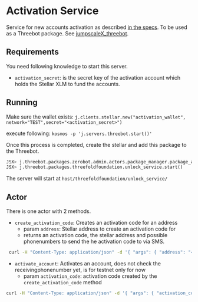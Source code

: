 # Activation Service

Service for new accounts activation as described [in the specs](../specs/address_activation.md).
To be used as a Threebot package. See [jumpscaleX_threebot](https://github.com/threefoldtech/jumpscaleX_threebot).

## Requirements

You need following knowledge to start this server.

- `activation_secret`: is the secret key of the activation  account which holds the Stellar XLM to fund the accounts.

## Running

Make sure the wallet exists:
`j.clients.stellar.new("activation_wallet", network="TEST",secret="<activation_secret>")`

 execute following:
`kosmos -p 'j.servers.threebot.start()'`

Once this process is completed, create the stellar and add this package to the Threebot.

```python
JSX> j.threebot.packages.zerobot.admin.actors.package_manager.package_add(git_url="https://github.com/threefoldfoundation/tft-stellar/tree/master/ThreeBotPackages/activation-service", install_kwargs={ "domain": "testnet.threefold.io" })
JSX> j.threebot.packages.threefoldfoundation.unlock_service.start()
```

The server will start at `host/threefoldfoundation/unlock_service/`

## Actor

There is one actor with 2 methods.

- `create_activation_code`: Creates an activation code for an address
  - param `address`: Stellar address to create an activation code for
  - returns an activation code, the stellar address and possible phonenumbers to send the he activation code to via SMS.

```sh
 curl -H "Content-Type: application/json" -d '{ "args": { "address": "<newaddress>"  }}' "https://testnet.threefold.io/threefoldfoundation/activation_service/create_activation_code"
 ```

- `activate_account`: Activates an account, does not check the receivingphonenumber yet, is for testnet only for now
  - param `activation_code`: activation code created by the `create_activation_code` method

```sh
curl -H "Content-Type: application/json" -d '{ "args": { "activation_code": "<activation_code>"  }}' "https://testnet.threefold.io/threefoldfoundation/activation_service/activate_account"
```
